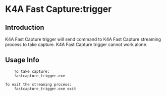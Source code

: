 # K4A Fast Capture:trigger

## Introduction

K4A Fast Capture trigger will send command to K4A Fast Capture streaming process to take capture. K4A Fast Capture trigger cannot work alone.

## Usage Info

       	To take capture:
		fastcapture_trigger.exe

	To exit the streaming process:
		fastcapture_trigger.exe exit

